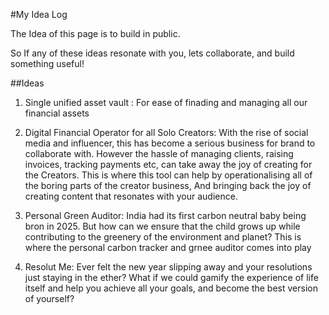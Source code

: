 #My Idea Log

The Idea of this page is to build in public. 

So If any of these ideas resonate with you, lets collaborate, and build something useful! 

##Ideas

1. Single unified asset vault : For ease of finading and managing all our financial assets

2. Digital Financial Operator for all Solo Creators: With the rise of social media and influencer, this has become a serious business for brand to collaborate with. However the hassle of managing clients, raising invoices, tracking payments etc, can take away the joy of creating for the Creators. This is where this tool can help by operationalising all of the boring parts of the creator business, And bringing back the joy of creating content that resonates with your audience.

3. Personal Green Auditor: India had its first carbon neutral baby being bron in 2025. But how can we ensure that the child grows up while contributing to the greenery of the environment and planet? This is where the personal carbon tracker and grnee auditor comes into play

4. Resolut Me: Ever felt the new year slipping away and your resolutions just staying in the ether? What if we could gamify the experience of life itself and help you achieve all your goals, and become the best version of yourself? 
